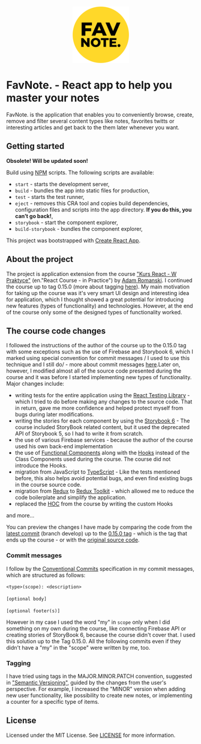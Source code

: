 <p align="center"><img src="https://raw.githubusercontent.com/pawelrusak/react-note-app/851af0930676810310cac0c0e39832b03580d972/logo.svg" height="150" alt="FAV Note."><p>
  
# FavNote. - React app to help you master your notes

FavNote. is the application that enables you to conveniently browse, create, remove and filter several content types like notes, favorites twitts or interesting articles and get back to the them later whenever you want.

## Getting started

**Obsolete! Will be updated soon!**

Build using [NPM](https://www.npmjs.com/get-npm) scripts. The following scripts are available:

- `start` - starts the development server,
- `build` - bundles the app into static files for production,
- `test` - starts the test runner,
- `eject` - removes this CRA tool and copies build dependencies, configuration files
  and scripts into the app directory. **If you do this, you can’t go back!**,
- `storybook` - start the component explorer,
- `build-storybook` - bundles the component explorer,

This project was bootstrapped with [Create React App](https://create-react-app.dev/).

## About the project

The project is application extension from the course ["Kurs React - W Praktyce"](https://eduweb.pl/programowanie-i-www/reactjs/react-w-praktyce) (en."React Course - in Practice") by [Adam Romanski](https://helloroman.pl/). I continued the course up to tag 0.15.0 (more about tagging [here](https://github.com/)). My main motivation for taking up the course was it's very smart UI design and interesting idea for application, which I thought showed a great potential for introducing new features (types of functionality) and technologies. However, at the end of tne course only some of the designed types of functionality worked.

## The course code changes

I followed the instructions of the author of the course up to the 0.15.0 tag with some exceptions such as the use of Firebase and Storybook 6, which I marked using special convention for commit messages / I used to use this technique and I still do/ - more about commit messages [here](https://github.com/).Later on, however, I modified almost all of the source code presented during the course and it was before I started implementing new types of functionality. Major changes include:

- writing tests for the entire application using the [React Testing Library](https://testing-library.com/docs/react-testing-library/intro/) - which I tried to do before making any changes to the source code. That in return, gave me more confidence and helped protect myself from bugs during later modifications.
- writing the stories for each component by using the [Storybook 6](https://storybook.js.org/docs/riot/get-started/introduction) - The course included StoryBook related content, but it used the deprecated API of Storybook 5, so I had to write it from scratch.
- the use of various Firebase services - because the author of the course used his own back-end implementation
- the use of [Functional Components](https://reactjs.org/docs/components-and-props.html#function-and-class-components) along with the [Hooks](https://reactjs.org/docs/hooks-intro.html) instead of the Class Components used during the course. The course did not introduce the Hooks.
- migration from JavaScript to [TypeScript](https://www.typescriptlang.org/) - Like the tests mentioned before, this also helps avoid potential bugs, and even find existing bugs in the course source code.
- migration from [Redux](https://react-redux.js.org/introduction/getting-started) to [Redux Toolkit](https://redux-toolkit.js.org/introduction/getting-started) - which allowed me to reduce the code boilerplate and simplify the application.
- replaced the [HOC](https://reactjs.org/docs/higher-order-components.html) from the course by writing the custom Hooks

and more...

You can preview the changes I have made by comparing the code from the [latest commit](https://github.com/pawelrusak/react-note-app/tree/develop) (branch develop) up to the [0.15.0 tag](https://github.com/pawelrusak/react-note-app/tree/v0.15.0) - which is the tag that ends up the course - or with the [original source code](https://github.com/eduwebpl/kurs-react-w-praktyce).

### Commit messages

I follow by the [Conventional Commits](https://www.conventionalcommits.org/en/v1.0.0/) specification in my commit messages, which are structured as follows:

```
<type>(scope): <description>

[optional body]

[optional footer(s)]
```

However in my case I used the word "my" in `scope` only when I did something on my own during the course, like connecting Firebase API or creating stories of StoryBook 6, because the course didn't cover that. I used this solution up to the Tag 0.15.0. All the following commits even if they didn't have a "my" in the "scope" were written by me, too.

### Tagging

I have tried using tags in the MAJOR.MINOR.PATCH convention, suggested in ["Semantic Versioning"](https://semver.org/), guided by the changes from the user's perspective. For example, I increased the "MINOR" version when adding new user functionality, like possibility to create new notes, or implementing a counter for a specific type of items.

## License

Licensed under the MIT License. See [LICENSE](./LICENSE) for more information.

